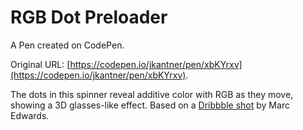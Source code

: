 # RGB Dot Preloader

A Pen created on CodePen.

Original URL: [https://codepen.io/jkantner/pen/xbKYrxv](https://codepen.io/jkantner/pen/xbKYrxv).

The dots in this spinner reveal additive color with RGB as they move, showing a 3D glasses-like effect. Based on a [Dribbble shot](https://dribbble.com/shots/4645074-Loading-spinner) by Marc Edwards.